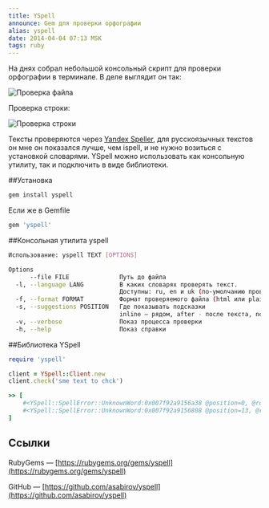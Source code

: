 ```yaml
---
title: YSpell
announce: Gem для проверки орфографии
alias: yspell
date: 2014-04-04 07:13 MSK
tags: ruby
---
```


На днях собрал небольшой консольный скрипт для проверки орфографии в терминале. В деле выглядит он так:

![Проверка файла](/dev/2014-04-04-yspell/yspell.jpg)

Проверка строки:

![Проверка строки](/dev/2014-04-04-yspell/yspell2.jpg)

Тексты проверяются через [Yandex Speller](http://api.yandex.ru/speller/), для русскоязычных текстов он мне он показался лучше, чем ispell, и не нужно возиться с установкой словарями.
YSpell можно использовать как консольную утилиту, так и подключить в виде библиотеки.

##Установка

~~~ruby
gem install yspell
~~~

Если жe в Gemfile

~~~ruby
gem 'yspell'
~~~

##Консольная утилита yspell

~~~bash
Использование: yspell TEXT [OPTIONS]

Options
      --file FILE              Путь до файла
  -l, --language LANG          В каких словарях проверять текст.
                               Доступны: ru, en и uk (по-умолчанию проверяются в русском и английском, "ru,en")
  -f, --format FORMAT          Формат проверяемого файла (html или plain)
  -s, --suggestions POSITION   Где показывать подсказки
                               inline — рядом, after - после текста, none — не показывать
  -v, --verbose                Показ процесса проверки
  -h, --help                   Показ справки
~~~

##Библиотека YSpell

~~~ruby
require 'yspell'

client = YSpell::Client.new
client.check('sme text to chck')

>> [
    #<YSpell::SpellError::UnknownWord:0x007f92a9156a38 @position=0, @row=0, @column=0, @length=3, @word="sme", @suggestions=["some", "me"], @code=1>,
    #<YSpell::SpellError::UnknownWord:0x007f92a9156808 @position=13, @row=0, @column=13, @length=4, @word="chck", @suggestions=["check", "chick", "chuck"], @code=1>
]
~~~

## Ссылки

RubyGems — [https://rubygems.org/gems/yspell](https://rubygems.org/gems/yspell)

GitHub — [https://github.com/asabirov/yspell](https://github.com/asabirov/yspell)

